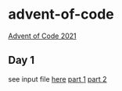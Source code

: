 # advent-of-code
[Advent of Code 2021](https://adventofcode.com/2021/day/1)

## Day 1
see input file [here](day1/input.txt)
[part 1](day1/input.txt)
[part 2](day1/input.txt)

